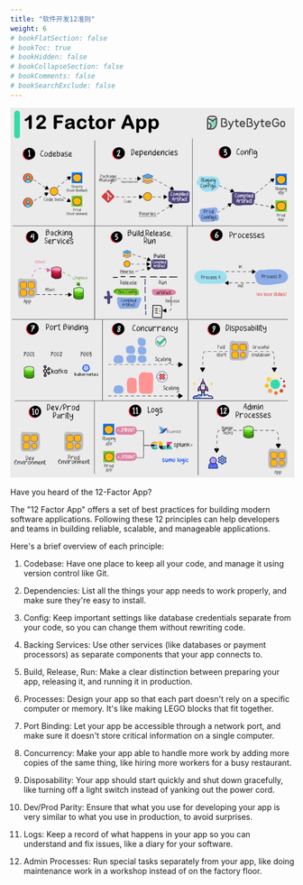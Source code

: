 ```yaml
---
title: "软件开发12准则"
weight: 6
# bookFlatSection: false
# bookToc: true
# bookHidden: false
# bookCollapseSection: false
# bookComments: false
# bookSearchExclude: false
---
```


![软件开发12准则](/img/code/theory/12-factor-app.gif)

Have you heard of the 12-Factor App? 

The "12 Factor App" offers a set of best practices for building modern software applications. Following these 12 principles can help developers and teams in building reliable, scalable, and manageable applications. 

Here's a brief overview of each principle: 

1. Codebase: 
   Have one place to keep all your code, and manage it using version control like Git. 

2. Dependencies: 
   List all the things your app needs to work properly, and make sure they're easy to install. 

3. Config: 
   Keep important settings like database credentials separate from your code, so you can change them without rewriting code. 

4. Backing Services: 
   Use other services (like databases or payment processors) as separate components that your app connects to. 

5. Build, Release, Run: 
   Make a clear distinction between preparing your app, releasing it, and running it in production. 

6. Processes: 
   Design your app so that each part doesn't rely on a specific computer or memory. It's like making LEGO blocks that fit together. 

7. Port Binding: 
   Let your app be accessible through a network port, and make sure it doesn't store critical information on a single computer. 

8. Concurrency: 
   Make your app able to handle more work by adding more copies of the same thing, like hiring more workers for a busy restaurant. 

9. Disposability: 
   Your app should start quickly and shut down gracefully, like turning off a light switch instead of yanking out the power cord. 

10. Dev/Prod Parity: 
    Ensure that what you use for developing your app is very similar to what you use in production, to avoid surprises. 

11. Logs: 
    Keep a record of what happens in your app so you can understand and fix issues, like a diary for your software. 

12. Admin Processes: 
    Run special tasks separately from your app, like doing maintenance work in a workshop instead of on the factory floor. 